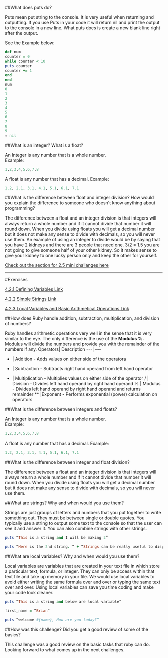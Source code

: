 ##What does puts do?

Puts mean put string to the console. It is very useful when returning and outputting.  If you use Puts in your code it will return nil and print the output to the console in a new line. What puts does is create a new blank line right after the output. 

See the Example below:

```Ruby
def num
counter = 0
while counter < 10
puts counter
counter += 1
end
end
num 
0
1
2
3
4
5
6
7
8
9
⇨ nil
```

##What is an integer? What is a float?

An Integer is any number that is a whole number.  
Example:

```Ruby
1,2,3,4,5,6,7,8
```
A float is any number that has a decimal.
Example:

```Ruby
1.2, 2.1, 3.1, 4.1, 5.1, 6.1, 7.1
```

##What is the difference between float and integer division? How would you explain the difference to someone who doesn't know anything about programming?

The difference between a float and an integer division is that integers will always return a whole number and if it cannot divide that number it will round down. When you divide using floats you will get a decimal number but it does not make any sense to divide with decimals, so you will never use them. An example of using an integer to divide would be by saying that you have 2 kidneys and there are 3 people that need one. 3/2 = 1.5 you are not going to give someone half of your other kidney. So it makes sense to give your kidney to one lucky person only and keep the other for yourself.

[Check out the section for 2.5 mini challanges here](calc.rb)

---
#Exercises

[4.2.1 Defining Variables Link](defining_variables.rb)

[4.2.2 Simple Strings Link](simple_string.rb)

[4.2.3 Local Variables and Basic Arithmetical Operations Link](basic-math.rb)


##How does Ruby handle addition, subtraction, multiplication, and division of numbers?

Ruby handles arithmetic operations very well in the sense that it is very similar to the eye. The only difference is the use of the **Modulus %.** Modulus will divide the numbers and provide you with the remainder of the numbers if any.
Operators| Description
---| ---
 + | Addition - Adds values on either side of the operatora 
 - | Subtraction - Subtracts right hand operand from left hand operator 
 * | Multiplication - Multiplies values on either side of the operator 
 / | Division - Divides left hand operand by right hand operand 
 % | Modulus - Divides left hand operand by right hand operand and returns remainder 
 ** |Exponent - Performs exponential (power) calculation on operators 

##What is the difference between integers and floats?

An Integer is any number that is a whole number.  
Example:

```Ruby
1,2,3,4,5,6,7,8
```
A float is any number that has a decimal.
Example:

```Ruby
1.2, 2.1, 3.1, 4.1, 5.1, 6.1, 7.1
```

##What is the difference between integer and float division?

The difference between a float and an integer division is that integers will always return a whole number and if it cannot divide that number it will round down. When you divide using floats you will get a decimal number but it does not make any sense to divide with decimals, so you will never use them. 

##What are strings? Why and when would you use them?

Strings are just groups of letters and numbers that you put together to write something out. They must be between single or double quotes. You typically use a string to output some text to the console so that the user can see it and answer it. You can also combine strings with other strings. 

```Ruby
puts “This is a string and I will be making 2”

puts “Here is the 2nd string. “ + “Strings can be really useful to display text or capture text”
```

##What are local variables? Why and when would you use them?

Local variables are variables that are created in your text file in which store a particular text, formula, or integer. They can only be access within that text file and  take up memory in your file. We would use local variables to avoid either writing the same formula over and over or typing the same text over and over. Using local variables can save you time coding and make your code look cleaner. 

```Ruby
puts “This is a string and below are local variable”

first_name = “Brian”

puts “welcome #{name}, How are you today?”

```
 
##How was this challenge? Did you get a good review of some of the basics?

This challenge was a good review on the basic tasks that ruby can do. Looking forward to what comes up in the next challenges.
